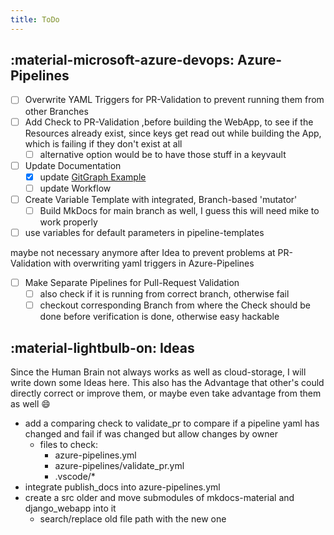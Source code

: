 ```yaml
---
title: ToDo
---
```


## :material-microsoft-azure-devops: Azure-Pipelines

- [ ] Overwrite YAML Triggers for PR-Validation to prevent running them from other Branches
- [ ] Add Check to PR-Validation ,before building the WebApp, to see if the Resources already exist, since keys get read out while building the App, which is failing if they don't exist at all
    - [ ] alternative option would be to have those stuff in a keyvault
- [ ] Update Documentation
    - [x] update [GitGraph Example](https://mauwii.github.io/django_devops/todo/#gitgraph-example)
    - [ ] update Workflow
- [ ] Create Variable Template with integrated, Branch-based 'mutator'
    - [ ] Build MkDocs for main branch as well, I guess this will need mike to work properly
- [ ] use variables for default parameters in pipeline-templates

maybe not necessary anymore after Idea to prevent problems at PR-Validation with overwriting yaml triggers in Azure-Pipelines

- [ ] Make Separate Pipelines for Pull-Request Validation
    - [ ] also check if it is running from correct branch, otherwise fail
    - [ ] checkout corresponding Branch from where the Check should be done before verification is done, otherwise easy hackable

## :material-lightbulb-on: Ideas

Since the Human Brain not always works as well as cloud-storage, I will write down some Ideas here. This also has the Advantage that other's could directly correct or improve them, or maybe even take advantage from them as well :smile:

- add a comparing check to validate_pr to compare if a pipeline yaml has changed and fail if was changed but allow changes by owner
    - files to check:
        - azure-pipelines.yml
        - azure-pipelines/validate_pr.yml
        - .vscode/*
- integrate publish_docs into azure-pipelines.yml
- create a src older and move submodules of mkdocs-material and django_webapp into it
    - search/replace old file path with the new one
